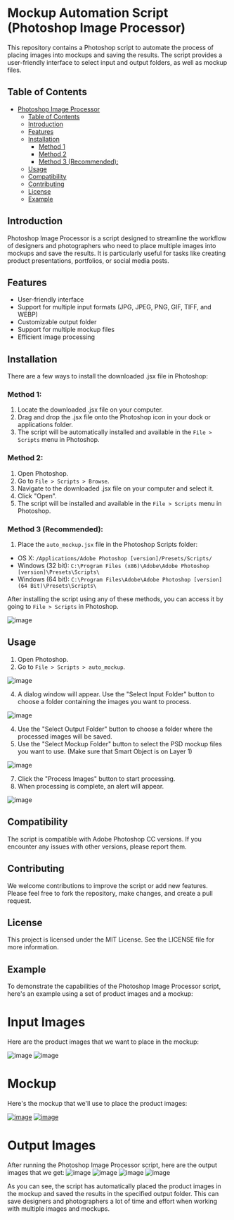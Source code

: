 # Mockup Automation Script (Photoshop Image Processor)

This repository contains a Photoshop script to automate the process of placing images into mockups and saving the results. The script provides a user-friendly interface to select input and output folders, as well as mockup files.

## Table of Contents

- [Photoshop Image Processor](#photoshop-image-processor)
  - [Table of Contents](#table-of-contents)
  - [Introduction](#introduction)
  - [Features](#features)
  - [Installation](#installation)
    - [Method 1](#method-1)
    - [Method 2](#method-2)
    - [Method 3 (Recommended):](#method-3-recommended)
  - [Usage](#usage)
  - [Compatibility](#compatibility)
  - [Contributing](#contributing)
  - [License](#license)
  - [Example](#example)

## Introduction

Photoshop Image Processor is a script designed to streamline the workflow of designers and photographers who need to place multiple images into mockups and save the results. It is particularly useful for tasks like creating product presentations, portfolios, or social media posts.

## Features

- User-friendly interface
- Support for multiple input formats (JPG, JPEG, PNG, GIF, TIFF, and WEBP)
- Customizable output folder
- Support for multiple mockup files
- Efficient image processing

## Installation

There are a few ways to install the downloaded .jsx file in Photoshop:

### Method 1:

1. Locate the downloaded .jsx file on your computer.
2. Drag and drop the .jsx file onto the Photoshop icon in your dock or applications folder.
3. The script will be automatically installed and available in the `File > Scripts` menu in Photoshop.

### Method 2:

1. Open Photoshop.
2. Go to `File > Scripts > Browse`.
3. Navigate to the downloaded .jsx file on your computer and select it.
4. Click "Open".
5. The script will be installed and available in the `File > Scripts` menu in Photoshop.

### Method 3 (Recommended):

1. Place the `auto_mockup.jsx` file in the Photoshop Scripts folder:
- OS X: `/Applications/Adobe Photoshop [version]/Presets/Scripts/`
- Windows (32 bit): `C:\Program Files (x86)\Adobe\Adobe Photoshop [version]\Presets\Scripts\`
- Windows (64 bit): `C:\Program Files\Adobe\Adobe Photoshop [version] (64 Bit)\Presets\Scripts\`

After installing the script using any of these methods, you can access it by going to `File > Scripts` in Photoshop.

![image](https://user-images.githubusercontent.com/109564316/230352280-50e83b18-c67b-43bb-91e0-080c95ab9d11.png)


## Usage

1. Open Photoshop.
2. Go to `File > Scripts > auto_mockup`.

![image](https://user-images.githubusercontent.com/109564316/230352512-7624cd6f-9f37-4267-86a1-28272364e6f9.png)

4. A dialog window will appear. Use the "Select Input Folder" button to choose a folder containing the images you want to process.

![image](https://user-images.githubusercontent.com/109564316/230351766-d2d2c89a-86b1-490a-ab30-7925644c4fb9.png)

4. Use the "Select Output Folder" button to choose a folder where the processed images will be saved.
5. Use the "Select Mockup Folder" button to select the PSD mockup files you want to use. (Make sure that Smart Object is on Layer 1)

![image](https://user-images.githubusercontent.com/109564316/230353319-d851f2c7-3427-4b0b-9b2e-2c0edcfec0ea.png)

7. Click the "Process Images" button to start processing.
8. When processing is complete, an alert will appear.

![image](https://user-images.githubusercontent.com/109564316/230352903-5d312bcc-951c-4486-879b-f3777c1b01b4.png)



## Compatibility

The script is compatible with Adobe Photoshop CC versions. If you encounter any issues with other versions, please report them.

## Contributing

We welcome contributions to improve the script or add new features. Please feel free to fork the repository, make changes, and create a pull request.

## License

This project is licensed under the MIT License. See the LICENSE file for more information.

## Example
To demonstrate the capabilities of the Photoshop Image Processor script, here's an example using a set of product images and a mockup:

# Input Images
Here are the product images that we want to place in the mockup:

![image](https://user-images.githubusercontent.com/109564316/230354697-a8cb2b44-9dcc-4533-b2fd-5e6ca3d2ca16.png)
![image](https://user-images.githubusercontent.com/109564316/230354757-069f25d0-3ba0-453a-9470-cd8dd8758333.png)

# Mockup
Here's the mockup that we'll use to place the product images:

[![image](https://user-images.githubusercontent.com/109564316/230355009-1972d514-5e3e-4091-9abb-faa7537912a3.png)](https://www.anthonyboyd.graphics/mockups/modern-dark-poster-mockup/)
[![image](https://user-images.githubusercontent.com/109564316/230355092-7d2e83a6-e6d8-4f25-add5-476ba1430c7d.png)](https://www.anthonyboyd.graphics/mockups/modern-poster-mockup-vol-2/)


# Output Images
After running the Photoshop Image Processor script, here are the output images that we get:
![image](https://user-images.githubusercontent.com/109564316/230355525-c669fead-92b5-4ea8-9712-f2f008867040.png)
![image](https://user-images.githubusercontent.com/109564316/230355554-f5f20586-bbb1-441e-b1c9-f1aeeadd9b38.png)
![image](https://user-images.githubusercontent.com/109564316/230355579-4060b36c-9a44-4439-8d5d-d53080802608.png)
![image](https://user-images.githubusercontent.com/109564316/230355600-6018b43b-45ea-4839-947e-81aa8ac5fe74.png)

As you can see, the script has automatically placed the product images in the mockup and saved the results in the specified output folder. This can save designers and photographers a lot of time and effort when working with multiple images and mockups.
